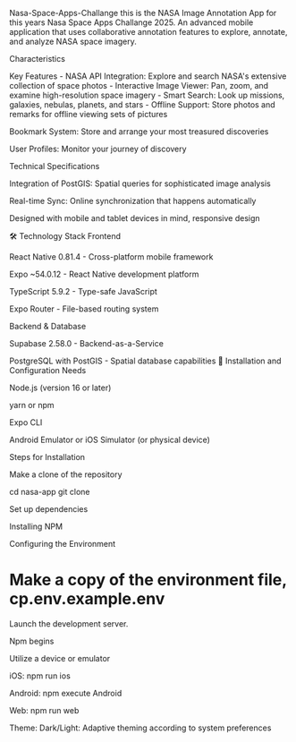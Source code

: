 Nasa-Space-Apps-Challange
this is the NASA Image Annotation App for this years Nasa Space Apps Challange 2025.
An advanced mobile application that uses  collaborative annotation features to explore, annotate, and analyze NASA space imagery.

Characteristics

 Key Features - NASA API Integration: Explore and search NASA's extensive collection of space photos - Interactive Image Viewer: Pan, zoom, and examine high-resolution space imagery - Smart Search: Look up missions, galaxies, nebulas, planets, and stars - Offline Support: Store photos and remarks for offline viewing
 sets of pictures

 Bookmark System: Store and arrange your most treasured discoveries

 User Profiles: Monitor your journey of discovery

 Technical Specifications

 Integration of PostGIS: Spatial queries for sophisticated image analysis

 Real-time Sync: Online synchronization that happens automatically

 Designed with mobile and tablet devices in mind, responsive design

 🛠️ Technology Stack
Frontend

React Native 0.81.4 - Cross-platform mobile framework

Expo ~54.0.12 - React Native development platform

TypeScript 5.9.2 - Type-safe JavaScript

Expo Router - File-based routing system

Backend & Database

Supabase 2.58.0 - Backend-as-a-Service

PostgreSQL with PostGIS - Spatial database capabilities
📱 Installation and Configuration Needs

 Node.js (version 16 or later)

 yarn or npm

 Expo CLI

 Android Emulator or iOS Simulator (or physical device)

 Steps for Installation

 Make a clone of the repository

 cd nasa-app git clone <your-repo-url>


 Set up dependencies

 Installing NPM


 Configuring the Environment

 # Make a copy of the environment file, cp.env.example.env


 Launch the development server.

 Npm begins


 Utilize a device or emulator

 iOS: npm run ios

 Android: npm execute Android

 Web: npm run web



 Theme: Dark/Light: Adaptive theming according to system preferences
